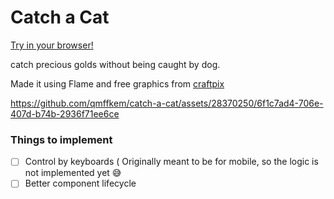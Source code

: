 # Catch a Cat

[Try in your browser!](https://jaeungjayjang.github.io/catch_a_cat/)

catch precious golds without being caught by dog.

Made it using Flame and free graphics from [craftpix](https://craftpix.net/freebies/)

https://github.com/qmffkem/catch-a-cat/assets/28370250/6f1c7ad4-706e-407d-b74b-2936f71ee6ce


### Things to implement
 - [ ] Control by keyboards ( Originally meant to be for mobile, so the logic is not implemented yet 😅
 - [ ] Better component lifecycle
